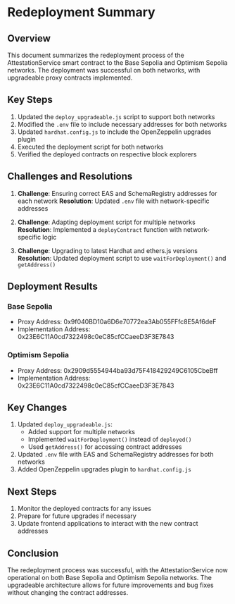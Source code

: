 # Redeployment Summary

## Overview
This document summarizes the redeployment process of the AttestationService smart contract to the Base Sepolia and Optimism Sepolia networks. The deployment was successful on both networks, with upgradeable proxy contracts implemented.

## Key Steps
1. Updated the `deploy_upgradeable.js` script to support both networks
2. Modified the `.env` file to include necessary addresses for both networks
3. Updated `hardhat.config.js` to include the OpenZeppelin upgrades plugin
4. Executed the deployment script for both networks
5. Verified the deployed contracts on respective block explorers

## Challenges and Resolutions
1. **Challenge**: Ensuring correct EAS and SchemaRegistry addresses for each network
   **Resolution**: Updated `.env` file with network-specific addresses

2. **Challenge**: Adapting deployment script for multiple networks
   **Resolution**: Implemented a `deployContract` function with network-specific logic

3. **Challenge**: Upgrading to latest Hardhat and ethers.js versions
   **Resolution**: Updated deployment script to use `waitForDeployment()` and `getAddress()`

## Deployment Results

### Base Sepolia
- Proxy Address: 0x9f040BD10a6D6e70772ea3Ab055FFfc8E5Af6deF
- Implementation Address: 0x23E6C11A0cd7322498c0eC85cfCCaeeD3F3E7843

### Optimism Sepolia
- Proxy Address: 0x2909d5554944ba93d75F418429249C6105CbeBff
- Implementation Address: 0x23E6C11A0cd7322498c0eC85cfCCaeeD3F3E7843

## Key Changes
1. Updated `deploy_upgradeable.js`:
   - Added support for multiple networks
   - Implemented `waitForDeployment()` instead of `deployed()`
   - Used `getAddress()` for accessing contract addresses
2. Updated `.env` file with EAS and SchemaRegistry addresses for both networks
3. Added OpenZeppelin upgrades plugin to `hardhat.config.js`

## Next Steps
1. Monitor the deployed contracts for any issues
2. Prepare for future upgrades if necessary
3. Update frontend applications to interact with the new contract addresses

## Conclusion
The redeployment process was successful, with the AttestationService now operational on both Base Sepolia and Optimism Sepolia networks. The upgradeable architecture allows for future improvements and bug fixes without changing the contract addresses.
